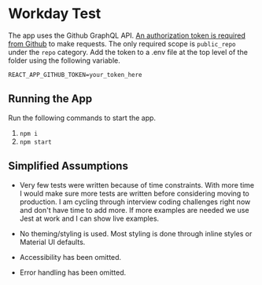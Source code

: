 # Workday Test

The app uses the Github GraphQL API. [An authorization token is required from Github](https://docs.github.com/en/authentication/keeping-your-account-and-data-secure/creating-a-personal-access-token) to make requests. The only required scope is `public_repo` under the `repo` category. Add the token to a .env file at the top level of the folder using the following variable.

`REACT_APP_GITHUB_TOKEN=your_token_here`

## Running the App

Run the following commands to start the app.

1. `npm i`
2. `npm start`

## Simplified Assumptions

- Very few tests were written because of time constraints. With more time I would make sure more tests are written before considering moving to production. I am cycling through interview coding challenges right now and don't have time to add more. If more examples are needed we use Jest at work and I can show live examples.

- No theming/styling is used. Most styling is done through inline styles or Material UI defaults.

- Accessibility has been omitted.

- Error handling has been omitted.